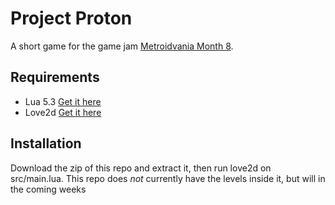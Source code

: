 # Project Proton
A short game for the game jam [Metroidvania Month 8](https://itch.io/jam/metroidvania-month-8).

## Requirements
* Lua 5.3 [Get it here](https://www.lua.org/download.html)
* Love2d [Get it here](https://love2d.org/)

## Installation
Download the zip of this repo and extract it, then run love2d on src/main.lua. This repo does _not_ currently have the levels inside it, but will in the coming weeks

